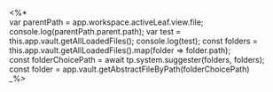 <%*  
var parentPath = app.workspace.activeLeaf.view.file;
console.log(parentPath.parent.path);
var test = this.app.vault.getAllLoadedFiles();
console.log(test);
const folders = this.app.vault.getAllLoadedFiles().map(folder => folder.path);  
const folderChoicePath = await tp.system.suggester(folders, folders);  
const folder = app.vault.getAbstractFileByPath(folderChoicePath)  
_%>

